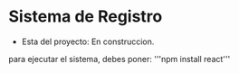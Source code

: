 <h1>Sistema de Registro</h1>

- Esta del proyecto: En construccion.

para ejecutar el sistema, debes poner:
'''npm install react'''
